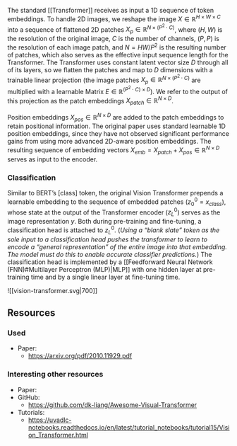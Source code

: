 The standard [[Transformer]] receives as input a 1D sequence of token embeddings. To handle 2D images, we reshape the image $X \in \mathbb{R}^{H×W ×C}$ into a sequence of flattened 2D patches $X_p \in \mathbb{R}^{N ×(P^2 \cdot C)}$, where $(H, W)$ is the resolution of the original image, $C$ is the number of channels, $(P, P)$ is the resolution of each image patch, and $N = HW/P^2$ is the resulting number of patches, which also serves as the effective input sequence length for the Transformer. The Transformer uses constant latent vector size $D$ through all of its layers, so we flatten the patches and map to $D$ dimensions with a trainable linear projection (the image patches  $X_p \in \mathbb{R}^{N ×(P^2 \cdot C)}$ are multiplied with a learnable Matrix $E \in \mathbb{R}^{(P^2 \cdot C) \times D}$). We refer to the output of this projection as the patch embeddings $X_{patch} \in \mathbb{R}^{N \times D}$. 

Position embeddings $X_{pos} \in \mathbb{R}^{N \times D}$ are added to the patch embeddings to retain positional information. The original paper uses standard learnable 1D position embeddings, since they have not observed significant performance gains from using more advanced 2D-aware position embeddings. The resulting sequence of embedding vectors $X_{emb}=X_{patch}+X_{pos} \in \mathbb{R}^{N \times D}$ serves as input to the encoder.

### Classification

Similar to BERT’s [class] token, the original Vision Transformer prepends a learnable embedding to the sequence of embedded patches ($z^0_0 = x_{class}$), whose state at the output of the Transformer encoder ($z^0_L$) serves as the image representation $y$. Both during pre-training and fine-tuning, a classification head is attached to $z^0_L$. (*Using a “blank slate” token as the sole input to a classification head pushes the transformer to learn to encode a “general representation” of the entire image into that embedding. The model must do this to enable accurate classifier predictions.*) The classification head is implemented by a [[Feedforward Neural Network (FNN)#Multilayer Perceptron (MLP)|MLP]] with one hidden layer at pre-training time and by a single linear layer at fine-tuning time. 


![[vision-transformer.svg|700]]
## Resources
### Used
- Paper:
	- https://arxiv.org/pdf/2010.11929.pdf
### Interesting other resources
- Paper:
- GitHub:
	- https://github.com/dk-liang/Awesome-Visual-Transformer
- Tutorials:
	- https://uvadlc-notebooks.readthedocs.io/en/latest/tutorial_notebooks/tutorial15/Vision_Transformer.html